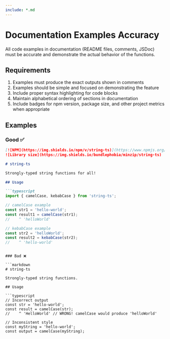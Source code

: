 ```yaml
---
include: *.md
---
```


# Documentation Examples Accuracy

All code examples in documentation (README files, comments, JSDoc) must be accurate and demonstrate the actual behavior of the functions.

## Requirements

1. Examples must produce the exact outputs shown in comments
2. Examples should be simple and focused on demonstrating the feature
3. Include proper syntax highlighting for code blocks
4. Maintain alphabetical ordering of sections in documentation
5. Include badges for npm version, package size, and other project metrics when appropriate

## Examples

### Good ✅

```markdown
[![NPM](https://img.shields.io/npm/v/string-ts)](https://www.npmjs.org/package/string-ts)
![Library size](https://img.shields.io/bundlephobia/minzip/string-ts)

# string-ts

Strongly-typed string functions for all!

## Usage

```typescript
import { camelCase, kebabCase } from 'string-ts';

// camelCase example
const str1 = 'hello-world';
const result1 = camelCase(str1);
//    ^ 'helloWorld'

// kebabCase example
const str2 = 'helloWorld';
const result2 = kebabCase(str2);
//    ^ 'hello-world'
```
```

### Bad ❌

```markdown
# string-ts

Strongly-typed string functions.

## Usage

```typescript
// Incorrect output
const str = 'hello-world';
const result = camelCase(str);
//    ^ 'HelloWorld' // WRONG! camelCase would produce 'helloWorld'

// Inconsistent style
const myString = 'hello-world';
const output = camelCase(myString);
```
```